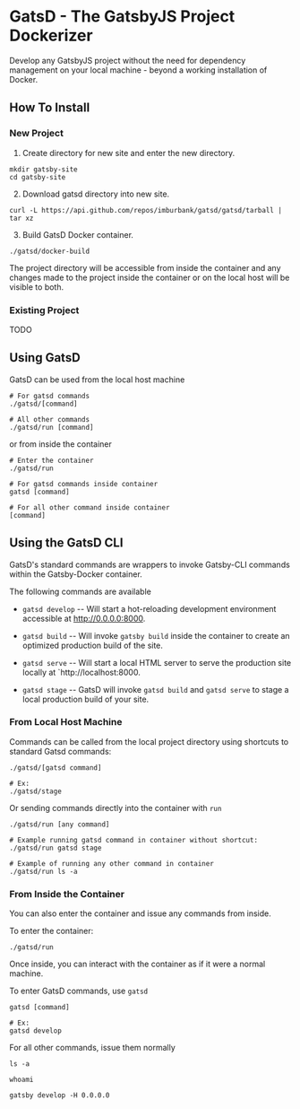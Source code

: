 # GatsD - The GatsbyJS Project Dockerizer

Develop any GatsbyJS project without the need for dependency management on your local machine - beyond a working installation of Docker. 

## How To Install

### New Project

1.  Create directory for new site and enter the new directory.

```
mkdir gatsby-site
cd gatsby-site
```

2.  Download gatsd directory into new site.

```
curl -L https://api.github.com/repos/imburbank/gatsd/gatsd/tarball | tar xz
```

3. Build GatsD Docker container.
```
./gatsd/docker-build
```

The project directory will be accessible from inside the container and any changes made to the project inside the container or on the local host will be visible to both.

### Existing Project

TODO

## Using GatsD

GatsD can be used from the local host machine
```
# For gatsd commands
./gatsd/[command]

# All other commands
./gatsd/run [command]
```

or from inside the container

```
# Enter the container
./gatsd/run

# For gatsd commands inside container
gatsd [command]

# For all other command inside container
[command]
```

## Using the GatsD CLI

GatsD's standard commands are wrappers to invoke Gatsby-CLI commands within the Gatsby-Docker container. 


The following commands are available

-   `gatsd develop` -- Will start a hot-reloading development environment accessible at http://0.0.0.0:8000.

-   `gatsd build` -- Will invoke `gatsby build` inside the container to create an optimized production build of the site.

-   `gatsd serve` -- Will start a local HTML server to serve the production site locally at `http://localhost:8000.

-   `gatsd stage` -- GatsD will invoke `gatsd build` and `gatsd serve` to stage a local production build of your site.

### From Local Host Machine

Commands can be called from the local project directory using shortcuts to standard Gatsd commands:
```
./gatsd/[gatsd command]

# Ex:
./gatsd/stage
```

Or sending commands directly into the container with `run`
```
./gatsd/run [any command]

# Example running gatsd command in container without shortcut:
./gatsd/run gatsd stage

# Example of running any other command in container
./gatsd/run ls -a
```

### From Inside the Container

You can also enter the container and issue any commands from inside.

To enter the container:
```
./gatsd/run
```

Once inside, you can interact with the container as if it were a normal machine.

To enter GatsD commands, use `gatsd`
```
gatsd [command]

# Ex:
gatsd develop
```

For all other commands, issue them normally
```
ls -a

whoami

gatsby develop -H 0.0.0.0
```